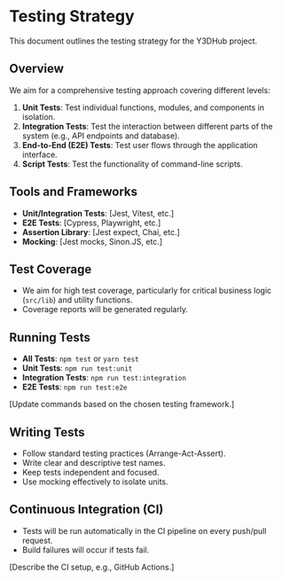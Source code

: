# Testing Strategy

This document outlines the testing strategy for the Y3DHub project.

## Overview

We aim for a comprehensive testing approach covering different levels:

1. **Unit Tests**: Test individual functions, modules, and components in isolation.
2. **Integration Tests**: Test the interaction between different parts of the system (e.g., API endpoints and database).
3. **End-to-End (E2E) Tests**: Test user flows through the application interface.
4. **Script Tests**: Test the functionality of command-line scripts.

## Tools and Frameworks

- **Unit/Integration Tests**: [Jest, Vitest, etc.]
- **E2E Tests**: [Cypress, Playwright, etc.]
- **Assertion Library**: [Jest expect, Chai, etc.]
- **Mocking**: [Jest mocks, Sinon.JS, etc.]

## Test Coverage

- We aim for high test coverage, particularly for critical business logic (`src/lib`) and utility functions.
- Coverage reports will be generated regularly.

## Running Tests

- **All Tests**: `npm test` or `yarn test`
- **Unit Tests**: `npm run test:unit`
- **Integration Tests**: `npm run test:integration`
- **E2E Tests**: `npm run test:e2e`

[Update commands based on the chosen testing framework.]

## Writing Tests

- Follow standard testing practices (Arrange-Act-Assert).
- Write clear and descriptive test names.
- Keep tests independent and focused.
- Use mocking effectively to isolate units.

## Continuous Integration (CI)

- Tests will be run automatically in the CI pipeline on every push/pull request.
- Build failures will occur if tests fail.

[Describe the CI setup, e.g., GitHub Actions.]
